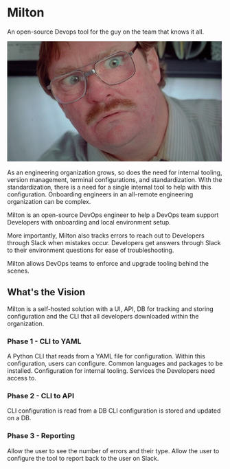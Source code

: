 # Milton

An open-source Devops tool for the guy on the team that knows it all. 


![Drag Racing](./docs/images/milton.jpeg)

As an engineering organization grows, so does the need for internal tooling, version management, terminal configurations, and standardization. With the standardization, there is a need for a single internal tool to help with this configuration. Onboarding engineers in an all-remote engineering organization can be complex.

Milton is an open-source DevOps engineer to help a DevOps team support Developers with onboarding and local environment setup.

More importantly, Milton also tracks errors to reach out to Developers through Slack when mistakes occur. Developers get answers through Slack to their environment questions for ease of troubleshooting.

Milton allows DevOps teams to enforce and upgrade tooling behind the scenes.

## What's the Vision

Milton is a self-hosted solution with a UI, API, DB for tracking and storing configuration and the CLI that all developers downloaded within the organization. 

### Phase 1 - CLI to YAML
A Python CLI that reads from a YAML file for configuration. Within this configuration, users can configure.
Common languages and packages to be installed.
Configuration for internal tooling.
Services the Developers need access to.
### Phase 2 - CLI to API
CLI configuration is read from a DB
CLI configuration is stored and updated on a DB.
### Phase 3 - Reporting
Allow the user to see the number of errors and their type. 
Allow the user to configure the tool to report back to the user on Slack.




